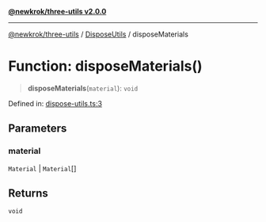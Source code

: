 [**@newkrok/three-utils v2.0.0**](../../../../README.md)

***

[@newkrok/three-utils](../../../../globals.md) / [DisposeUtils](../README.md) / disposeMaterials

# Function: disposeMaterials()

> **disposeMaterials**(`material`): `void`

Defined in: [dispose-utils.ts:3](https://github.com/NewKrok/three-utils/blob/a38231b899f4eeb8c881d6a9f7248bab4e06755e/src/dispose-utils.ts#L3)

## Parameters

### material

`Material` | `Material`[]

## Returns

`void`
